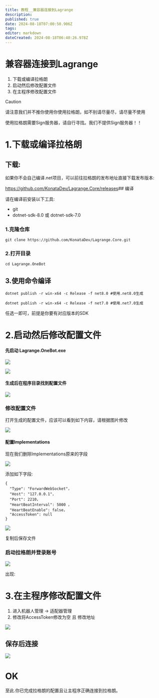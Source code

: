 ```yaml
---
title: 教程__兼容器连接到Lagrange
description: 
published: true
date: 2024-08-18T07:00:50.906Z
tags: 
editor: markdown
dateCreated: 2024-08-18T06:40:26.978Z
---
```


# 兼容器连接到Lagrange
1. 下载或编译拉格朗
2. 启动然后修改配置文件
3. 在主程序修改配置文件
> [!CAUTION]
> 请注意我们并不推你使用你使用拉格朗，如不别请尽量尽，请尽量不使用



使用拉格朗需要Sign服务器，请自行寻找。我们不提供Sign服务器！！

# 1.下载或编译拉格朗

## 下载:

如果你不会自己编译.net项目，可以前往拉格朗的发布地址直接下载发布版本:

<https://github.com/KonataDev/Lagrange.Core/releases>## 编译

请在编译前安装以下工具:

* git
* dotnet-sdk-8.0 或 dotnet-sdk-7.0
### 1.克隆仓库

```
git clone https://github.com/KonataDev/Lagrange.Core.git
```
### 2.打开目录

```
cd Lagrange.OneBot
```
## 3.使用命令编译

```
dotnet publish -r win-x64 -c Release -f net8.0 #使用.net8.0生成
```

```
dotnet publish -r win-x64 -c Release -f net7.0 #使用.net7.0生成
```
任选一即可，前提是你要有对应版本的SDK

# 2.启动然后修改配置文件

#### 先启动 Lagrange.OneBot.exe

![](/attachments/教程__兼容器连接到Lagrange_001.png)

![](/attachments/教程__兼容器连接到Lagrange_002.png)

#### 生成后在程序目录找到配置文件

![](/attachments/教程__兼容器连接到Lagrange_003.png)

### 修改配置文件

打开生成的配置文件，应该可以看到如下内容，请根据图片修改

![](/attachments/教程__兼容器连接到Lagrange_004.png)

#### 配置Implementations

现在我们删除Implementations原来的字段

![](/attachments/教程__兼容器连接到Lagrange_005.gif)

添加如下字段:

```
{
  "Type": "ForwardWebSocket"，
  "Host": "127.0.0.1"，
  "Port": 2210，
  "HeartBeatInterval": 5000 ，
  "HeartBeatEnable": false，
  "AccessToken": null
}
```
![](/attachments/教程__兼容器连接到Lagrange_006.gif)

复制后保存文件

### 启动拉格朗并登录账号

![](/attachments/教程__兼容器连接到Lagrange_007.gif)

出现:

# 3.在主程序修改配置文件

1. 进入机器人管理 -> 适配器管理
2. 修改将AccessToken修改为空 且 修改地址

![](/attachments/教程__兼容器连接到Lagrange_008.png)

## 保存后连接

![](/attachments/教程__兼容器连接到Lagrange_009.gif)

# OK

至此.你已完成拉格朗的配置且让主程序正确连接到拉格朗。

